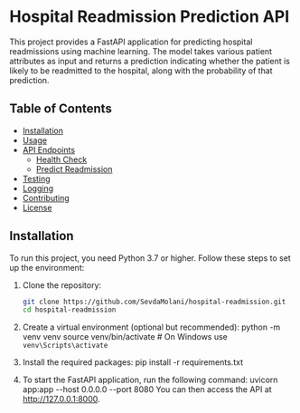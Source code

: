 # Hospital Readmission Prediction API

This project provides a FastAPI application for predicting hospital readmissions using machine learning. The model takes various patient attributes as input and returns a prediction indicating whether the patient is likely to be readmitted to the hospital, along with the probability of that prediction.

## Table of Contents

- [Installation](#installation)
- [Usage](#usage)
- [API Endpoints](#api-endpoints)
  - [Health Check](#health-check)
  - [Predict Readmission](#predict-readmission)
- [Testing](#testing)
- [Logging](#logging)
- [Contributing](#contributing)
- [License](#license)

## Installation

To run this project, you need Python 3.7 or higher. Follow these steps to set up the environment:

1. Clone the repository:

   ```bash
   git clone https://github.com/SevdaMolani/hospital-readmission.git
   cd hospital-readmission
2. Create a virtual environment (optional but recommended):
   python -m venv venv
   source venv/bin/activate  # On Windows use `venv\Scripts\activate`

3. Install the required packages:
   pip install -r requirements.txt
4. To start the FastAPI application, run the following command:
   uvicorn app:app --host 0.0.0.0 --port 8080
   You can then access the API at http://127.0.0.1:8000.


